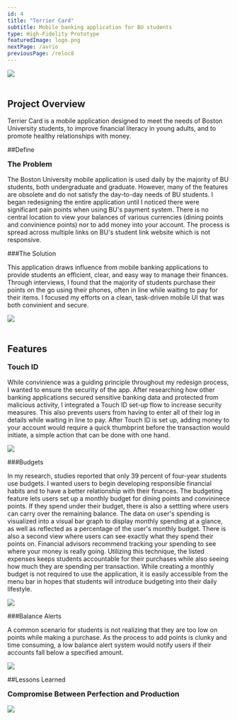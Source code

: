 ```yaml
---
id: 4
title: "Terrier Card"
subtitle: Mobile banking application for BU students 
type: High-Fidelity Prototype
featuredImage: logo.png
nextPage: /avrio
previousPage: /reloc8
---
```


<style>

    .h2 {
        margin-top: 0;
    }
    
    .doubleHeader {
        margin-top: 0.5rem;
        margin-bottom: 1rem;
    }

    .afterImg {
        margin-top: 3rem
    }

</style>
<img src="./terriercard.png">
<h2 class="h2 afterImg">Project Overview</h2>
<p class="body">Terrier Card is a mobile application designed to meet the needs of Boston University students, to improve financial literacy in young adults, and to promote healthy relationships with money.</p>

##Define
<h3 class="doubleHeader">The Problem</h3>
<p class="body">The Boston University mobile application is used daily by the majority of BU students, both undergraduate and graduate. However, many of the features are obsolete and do not satisfy the day-to-day needs of BU students. I began redesigning the entire application until I noticed there were significant pain points when using BU's payment system. There is no central location to view your balances of various currencies (dining points and convinience points) nor to add money into your account. The process is spread across multiple links on BU's student link website which is not responsive.</p>

###The Solution
<p class="body">This application draws influence from mobile banking applications to provide students an efficient, clear, and easy way to manage their finances. Through interviews, I found that the majority of students purchase their points on the go using their phones, often in line while waiting to pay for their items. I focused my efforts on a clean, task-driven mobile UI that was both convinient and secure.</p>

<img src="./login.png">

<h2 class="afterImg">Features</h2>

<h3 class="doubleHeader">Touch ID</h3>

<p class="body">While convinience was a guiding principle throughout my redesign process, I wanted to ensure the security of the app. After researching how other banking applications secured sensitive banking data and protected from malicious activity, I integrated a Touch ID set-up flow to increase security measures. This also prevents users from having to enter all of their log in details while waiting in line to pay. After Touch ID is set up, adding money to your account would require a quick thumbprint before the transaction would initiate, a simple action that can be done with one hand.</p>

<img src="./touchid.png">

###Budgets
<p class="body">In my research, studies reported that only 39 percent of four-year students use budgets. I wanted users to begin developing responsible financial habits and to have a better relationship with their finances. The budgeting feature lets users set up a monthly budget for dining points and convininece points. If they spend under their budget, there is also a settting where users can carry over the remaining balance. The data on user's spending is visualized into a visual bar graph to display monthly spending at a glance, as well as reflected as a percentage of the user's monthly budget. There is also a second view where users can see exactly what they spend their points on. Financial advisors recommend tracking your spending to see where your money is really going. Utilizing this technique, the listed expenses keeps students accountable for their purchases while also seeing how much they are spending per transaction. While creating a monthly budget is not required to use the application, it is easily accessible from the menu bar in hopes that students will introduce budgeting into their daily lifestyle.</p>

<img src="./budget.png">


###Balance Alerts
<p class="body">A common scenario for students is not realizing that they are too low on points while making a purchase. As the process to add points is clunky and time consuming, a low balance alert system would notify users if their accounts fall below a specified amount.</p>
<img src="./lowbalance.png">

##Lessons Learned
<h3 class="doubleHeader">Compromise Between Perfection and Production</h3>



<img src="./report.png">